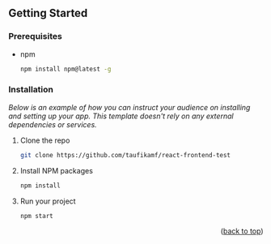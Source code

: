<!-- GETTING STARTED -->

## Getting Started

### Prerequisites

- npm
  ```sh
  npm install npm@latest -g
  ```

### Installation

_Below is an example of how you can instruct your audience on installing and setting up your app. This template doesn't rely on any external dependencies or services._

1. Clone the repo
   ```sh
   git clone https://github.com/taufikamf/react-frontend-test
   ```
2. Install NPM packages
   ```sh
   npm install
   ```
3. Run your project
   ```sh
   npm start
   ```

<p align="right">(<a href="#readme-top">back to top</a>)</p>

